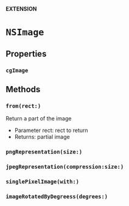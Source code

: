 **EXTENSION**

# `NSImage`

## Properties
### `cgImage`

## Methods
### `from(rect:)`

Return a part of the image

- Parameter rect: rect to return
- Returns: partial image

### `pngRepresentation(size:)`

### `jpegRepresentation(compression:size:)`

### `singlePixelImage(with:)`

### `imageRotatedByDegreess(degrees:)`
